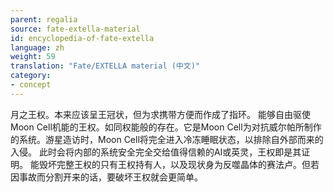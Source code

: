 ```yaml
---
parent: regalia
source: fate-extella-material
id: encyclopedia-of-fate-extella
language: zh
weight: 59
translation: "Fate/EXTELLA material (中文)"
category:
- concept
---
```


月之王权。本来应该呈王冠状，但为求携带方便而作成了指环。
能够自由驱使Moon Cell机能的王权。如同权能般的存在。它是Moon Cell为对抗威尔帕所制作的系统。游星造访时，Moon Cell将完全进入冷冻睡眠状态，以排除自外部而来的入侵。
此时会将内部的系统安全完全交给值得信赖的AI或英灵，王权即是其证明。
能毁坏完整王权的只有王权持有人，以及现状身为反噬晶体的赛法卢。但若因事故而分割开来的话，要破坏王权就会更简单。
